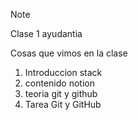 > [!NOTE]
> Clase 1 ayudantia

Cosas que vimos en la clase
1. Introduccion stack
2. contenido notion
3. teoria git y github
4. Tarea Git y GitHub

